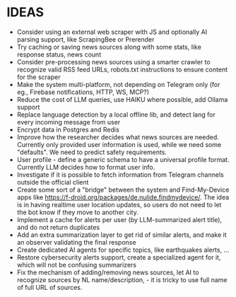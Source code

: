 # IDEAS

- Consider using an external web scraper with JS and optionally AI parsing support, like ScrapingBee or Prerender
- Try caching or saving news sources along with some stats, like response status, news count
- Consider pre-processing news sources using a smarter crawler to recognize valid RSS feed URLs, robots.txt instructions to ensure content for the scraper
- Make the system multi-platform, not depending on Telegram only (for eg., Firebase notifications, HTTP, WS, MCP?)
- Reduce the cost of LLM queries, use HAIKU where possible, add Ollama support
- Replace language detection by a local offline lib, and detect lang for every incoming message from user
- Encrypt data in Postgres and Redis
- Improve how the researcher decides what news sources are needed. Currently only provided user information is used, while we need some "defaults". We need to predict safety requirements.
- User profile - define a generic schema to have a universal profile format. Currently LLM decides how to format user info.
- Investigate if it is possible to fetch information from Telegram channels outside the official client
- Create some sort of a "bridge" between the system and Find-My-Device apps like https://f-droid.org/packages/de.nulide.findmydevice/. The idea is in having realtime user location updates, so users do not need to let the bot know if they move to another city.
- Implement a cache for alerts per user (by LLM-summarized alert title), and do not return duplicates
- Add an extra summarization layer to get rid of similar alerts, and make it an observer validating the final response
- Create dedicated AI agents for specific topics, like earthquakes alerts, ...
- Restore cybersecurity alerts support, create a specialized agent for it, which will not be confusing summarizers
- Fix the mechanism of adding/removing news sources, let AI to recognize sources by NL name/description, - it is tricky to use full name of full URL of sources.
